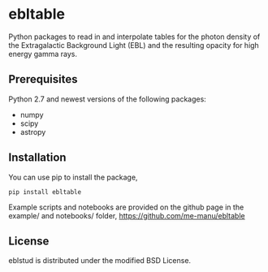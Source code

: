 ebltable
========

Python packages to read in and interpolate tables for the photon density of the Extragalactic Background Light (EBL)
and the resulting opacity for high energy gamma rays.

Prerequisites
-------------
Python 2.7 and newest versions of the following packages:
- numpy
- scipy
- astropy 

Installation
------------

You can use pip to install the package,
```
pip install ebltable
```

Example scripts and notebooks are provided on the github page in the example/ and notebooks/ folder,
https://github.com/me-manu/ebltable

License
-------
eblstud is distributed under the modified BSD License.
